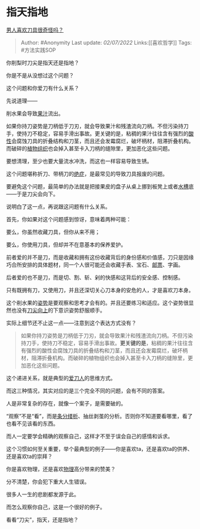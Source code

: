 # 指天指地
[男人喜欢刀具很奇怪吗？](https://www.zhihu.com/question/524186615/answer/2545538789)

> Author: #Anonymity
> Last update: *02/07/2022*
> Links:[[喜欢哲学]]
> Tags: #方法实践SOP

你削梨时刀尖是指天还是指地？

你是不是从没想过这个问题？

这个问题和你爱刀有什么关系？

先说道理——

削水果会导致[果汁](https://www.zhihu.com/search?q=%E6%9E%9C%E6%B1%81&search_source=Entity&hybrid_search_source=Entity&hybrid_search_extra=%7B%22sourceType%22%3A%22answer%22%2C%22sourceId%22%3A2545538789%7D)流出。

如果你持刀姿势是刀柄低于刀刃，就会导致果汁和残渣流向刀柄。不但污染持刀手，使持刀不稳定，容易手滑出事故。更关键的是，粘稠的果汁往往含有强烈的[酸性](https://www.zhihu.com/search?q=%E9%85%B8%E6%80%A7&search_source=Entity&hybrid_search_source=Entity&hybrid_search_extra=%7B%22sourceType%22%3A%22answer%22%2C%22sourceId%22%3A2545538789%7D)会腐蚀刀具的折叠结构和刀茎，而且还会发霉腐烂，破坏柄材，阻滞折叠机构。而破碎的[植物组织](https://www.zhihu.com/search?q=%E6%A4%8D%E7%89%A9%E7%BB%84%E7%BB%87&search_source=Entity&hybrid_search_source=Entity&hybrid_search_extra=%7B%22sourceType%22%3A%22answer%22%2C%22sourceId%22%3A2545538789%7D)也会掉入甚至卡入刀柄的缝隙里，更加恶化这些问题。

要想清理，至少也要大量流水冲洗，而这也一样容易导致生锈。

这个问题堪称折刀、带柄刀的[绝症](https://www.zhihu.com/search?q=%E7%BB%9D%E7%97%87&search_source=Entity&hybrid_search_source=Entity&hybrid_search_extra=%7B%22sourceType%22%3A%22answer%22%2C%22sourceId%22%3A2545538789%7D)，是最常见的导致刀具报废的问题。

要避免这个问题，最简单的办法就是把接果皮的盘子从桌上挪到板凳上或者[水槽](https://www.zhihu.com/search?q=%E6%B0%B4%E6%A7%BD&search_source=Entity&hybrid_search_source=Entity&hybrid_search_extra=%7B%22sourceType%22%3A%22answer%22%2C%22sourceId%22%3A2545538789%7D)底——于是刀尖会向下。

说明白了这一点，再说跟这问题有什么关系。

首先，你如果对这个问题感到惊讶，意味着两种可能：

要么，你虽然收藏刀具，但你从来不用；

要么，你使用刀具，但却并不在意基本的保养爱护。

前者爱的并不是刀，而是收藏和拥有这份收藏背后的身份感和价值感，刀只是因缘巧合所安排的具体题材，同一个人很可能还会收藏手表、宝石、[邮票](https://www.zhihu.com/search?q=%E9%82%AE%E7%A5%A8&search_source=Entity&hybrid_search_source=Entity&hybrid_search_extra=%7B%22sourceType%22%3A%22answer%22%2C%22sourceId%22%3A2545538789%7D)、字画。

后者爱的也不是刀，而是切、割、斩、剁的快感和这背后的安全感、控制感。

只有既拥有刀，又使用刀，并且还深切关心刀本身的安危的人，才是喜欢刀本身。

这个削水果的[姿势](https://www.zhihu.com/search?q=%E5%A7%BF%E5%8A%BF&search_source=Entity&hybrid_search_source=Entity&hybrid_search_extra=%7B%22sourceType%22%3A%22answer%22%2C%22sourceId%22%3A2545538789%7D)是要观察和思考才会有的。并且还要练习和适应。这个姿势很显然也没有[刀尖向上](https://www.zhihu.com/search?q=%E5%88%80%E5%B0%96%E5%90%91%E4%B8%8A&search_source=Entity&hybrid_search_source=Entity&hybrid_search_extra=%7B%22sourceType%22%3A%22answer%22%2C%22sourceId%22%3A2545538789%7D)的下意识姿势舒服顺手。

实际上细节还不止这一点——注意到这个表达方式没有？

> 如果你持刀姿势是刀柄低于刀刃，就会导致果汁和残渣流向刀柄。不但污染持刀手，使持刀不稳定，容易手滑出事故。**更关键的是**，粘稠的果汁往往含有强烈的酸性会腐蚀刀具的折叠结构和刀茎，而且还会发霉腐烂，破坏柄材，阻滞折叠机构。而破碎的植物组织也会掉入甚至卡入刀柄的缝隙里，更加恶化这些问题。

这个递进关系，就是典型的[爱刀人](https://www.zhihu.com/search?q=%E7%88%B1%E5%88%80%E4%BA%BA&search_source=Entity&hybrid_search_source=Entity&hybrid_search_extra=%7B%22sourceType%22%3A%22answer%22%2C%22sourceId%22%3A2545538789%7D)的思维方式。

而这三种情况，其实对应的是三个完全不同的问题，会有不同的答案。

人是非常复杂的存在，就像一个案子，是需要破的。

“观察”不是“看”，而是[条分缕析](https://www.zhihu.com/search?q=%E6%9D%A1%E5%88%86%E7%BC%95%E6%9E%90&search_source=Entity&hybrid_search_source=Entity&hybrid_search_extra=%7B%22sourceType%22%3A%22answer%22%2C%22sourceId%22%3A2545538789%7D)、抽丝剥茧的分析。否则你不知道要看哪里，看了也看不见该看的东西。

而人一定要学会精确的观察自己，这样才不至于误会自己的感情和诉求。

这个习惯如何至关重要，举个最典型的例子——你是喜欢ta，还是喜欢ta的供养、还是喜欢ta的崇拜？

你是喜欢物理，还是喜欢[物理](https://www.zhihu.com/search?q=%E7%89%A9%E7%90%86&search_source=Entity&hybrid_search_source=Entity&hybrid_search_extra=%7B%22sourceType%22%3A%22answer%22%2C%22sourceId%22%3A2545538789%7D)高分带来的赞美？

分不清楚，你会犯下重大人生错误。

很多人一生的悲剧都发源于此。

而怎么观察你自己，这是一个很好的例子。

看看“刀尖”，指天，还是指地？

